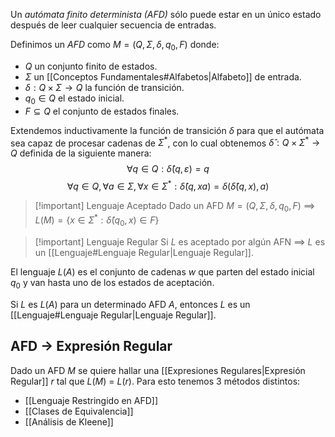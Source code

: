 Un *autómata finito determinista (AFD)* sólo puede estar en un único estado después de leer cualquier secuencia de entradas.

Definimos un *AFD* como $M=(Q,\Sigma,\delta, q_0, F)$ donde:
- $Q$ un conjunto finito de estados.
- $\Sigma$ un [[Conceptos Fundamentales#Alfabetos|Alfabeto]] de entrada.
- $\delta : Q \times \Sigma \rightarrow Q$ la función de transición.
- $q_0 \in Q$ el estado inicial.
- $F \subseteq Q$ el conjunto de estados finales.

Extendemos inductivamente la función de transición $\delta$ para que el autómata sea capaz de procesar cadenas de $\Sigma^\ast$,  con lo cual obtenemos $\hat{\delta} : Q \times \Sigma^\ast \rightarrow Q$ definida de la siguiente manera:
$$
\forall q \in Q : \hat{\delta}(q, \varepsilon) = q
$$
$$
\forall q \in Q, \forall a \in \Sigma, \forall x \in \Sigma^\ast : \hat{\delta}(q, xa) = \delta(\hat{\delta}(q, x), a)
$$

>[!important] Lenguaje Aceptado
>Dado un AFD $M=(Q,\Sigma,\delta, q_0, F)$  $\implies$  $L(M) = \{ x \in \Sigma^\ast : \hat{\delta}(q_0, x) \in F \}$

>[!important] Lenguaje Regular
>Si $L$ es aceptado por algún AFN $\implies$ $L$ es un [[Lenguaje#Lenguaje Regular|Lenguaje Regular]].

El lenguaje $L(A)$ es el conjunto de cadenas $w$ que parten del estado inicial $q_0$ y van hasta uno de los estados de aceptación.

Si $L$ es $L(A)$ para un determinado AFD $A$, entonces $L$ es un [[Lenguaje#Lenguaje Regular|Lenguaje Regular]].

## AFD $\rightarrow$ Expresión Regular
Dado un AFD $M$ se quiere hallar una [[Expresiones Regulares|Expresión Regular]] $r$ tal que $L(M)$ = $L(r)$.
Para esto tenemos 3 métodos distintos:
- [[Lenguaje Restringido en AFD]]
- [[Clases de Equivalencia]]
- [[Análisis de Kleene]]